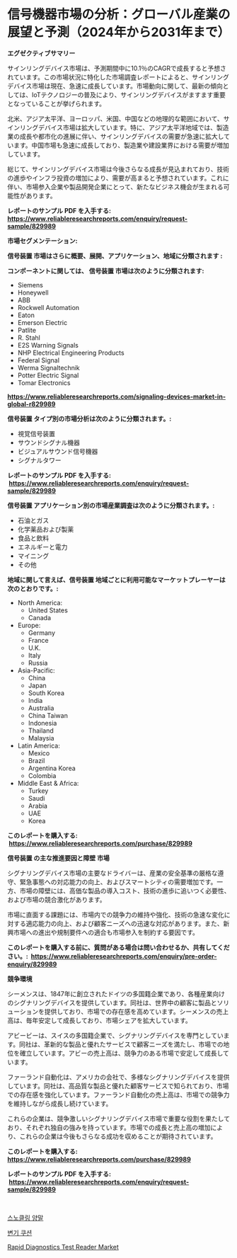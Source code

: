 <p><h1>信号機器市場の分析：グローバル産業の展望と予測（2024年から2031年まで）</h1></p><p><strong>エグゼクティブサマリー</strong></p>
<p><p>サインリングデバイス市場は、予測期間中に10.1％のCAGRで成長すると予想されています。この市場状況に特化した市場調査レポートによると、サインリングデバイス市場は現在、急速に成長しています。市場動向に関して、最新の傾向としては、IoTテクノロジーの普及により、サインリングデバイスがますます重要となっていることが挙げられます。</p><p>北米、アジア太平洋、ヨーロッパ、米国、中国などの地理的な範囲において、サインリングデバイス市場は拡大しています。特に、アジア太平洋地域では、製造業の成長や都市化の進展に伴い、サインリングデバイスの需要が急速に拡大しています。中国市場も急速に成長しており、製造業や建設業界における需要が増加しています。</p><p>総じて、サインリングデバイス市場は今後さらなる成長が見込まれており、技術の進歩やインフラ投資の増加により、需要が高まると予想されています。これに伴い、市場参入企業や製品開発企業にとって、新たなビジネス機会が生まれる可能性があります。</p></p>
<p><strong>レポートのサンプル PDF を入手する: <a href="https://www.reliableresearchreports.com/enquiry/request-sample/829989">https://www.reliableresearchreports.com/enquiry/request-sample/829989</a></strong></p>
<p><strong>市場セグメンテーション:</strong></p>
<p><strong> 信号装置 市場はさらに概要、展開、アプリケーション、地域に分類されます :</strong></p>
<p><strong>コンポーネントに関しては、 信号装置 市場は次のように分類されます: &nbsp;</strong></p>
<p><ul><li>Siemens</li><li>Honeywell</li><li>ABB</li><li>Rockwell Automation</li><li>Eaton</li><li>Emerson Electric</li><li>Patlite</li><li>R. Stahl</li><li>E2S Warning Signals</li><li>NHP Electrical Engineering Products</li><li>Federal Signal</li><li>Werma Signaltechnik</li><li>Potter Electric Signal</li><li>Tomar Electronics</li></ul></p>
<p><strong><a href="https://www.reliableresearchreports.com/signaling-devices-market-in-global-r829989">https://www.reliableresearchreports.com/signaling-devices-market-in-global-r829989</a></strong></p>
<p><strong> 信号装置 タイプ別の市場分析は次のように分類されます。:</strong></p>
<p><ul><li>視覚信号装置</li><li>サウンドシグナル機器</li><li>ビジュアルサウンド信号機器</li><li>シグナルタワー</li></ul></p>
<p><strong>レポートのサンプル PDF を入手する: &nbsp;<a href="https://www.reliableresearchreports.com/enquiry/request-sample/829989">https://www.reliableresearchreports.com/enquiry/request-sample/829989</a></strong></p>
<p><strong> 信号装置 アプリケーション別の市場産業調査は次のように分類されます。:</strong></p>
<p><ul><li>石油とガス</li><li>化学薬品および製薬</li><li>食品と飲料</li><li>エネルギーと電力</li><li>マイニング</li><li>その他</li></ul></p>
<p><strong>地域に関して言えば、信号装置 地域ごとに利用可能なマーケットプレーヤーは次のとおりです。:</strong></p>
<p><ul>
    <li>
        North America:
        <ul>
            <li>United States</li>
            <li>Canada</li>
        </ul>
    </li>
    <li>
        Europe:
        <ul>
            <li>Germany</li>
            <li>France</li>
            <li>U.K.</li>
            <li>Italy</li>
            <li>Russia</li>
        </ul>
    </li>
    <li>
        Asia-Pacific:
        <ul>
            <li>China</li>
            <li>Japan</li>
            <li>South Korea</li>
            <li>India</li>
            <li>Australia</li>
            <li>China Taiwan</li>
            <li>Indonesia</li>
            <li>Thailand</li>
            <li>Malaysia</li>
        </ul>
    </li>
    <li>
        Latin America:
        <ul>
            <li>Mexico</li>
            <li>Brazil</li>
            <li>Argentina Korea</li>
            <li>Colombia</li>
        </ul>
    </li>
    <li>
        Middle East & Africa:
        <ul>
            <li>Turkey</li>
            <li>Saudi</li>
            <li>Arabia</li>
            <li>UAE</li>
            <li>Korea</li>
        </ul>
    </li>
    </ul></p>
<p><strong>このレポートを購入する: &nbsp;<a href="https://www.reliableresearchreports.com/purchase/829989">https://www.reliableresearchreports.com/purchase/829989</a></strong></p>
<p><strong>信号装置 の主な推進要因と障壁 市場</strong></p>
<p><p>シグナリングデバイス市場の主要なドライバーは、産業の安全基準の厳格な遵守、緊急事態への対応能力の向上、およびスマートシティの需要増加です。一方、市場の障壁には、高価な製品の導入コスト、技術の進歩に追いつく必要性、および市場の競合激化があります。</p><p>市場に直面する課題には、市場内での競争力の維持や強化、技術の急速な変化に対する適応能力の向上、および顧客ニーズへの迅速な対応があります。また、新興市場への進出や規制要件への適合も市場参入を制約する要因です。</p></p>
<p><strong>このレポートを購入する前に、質問がある場合は問い合わせるか、共有してください。:&nbsp; <a href="https://www.reliableresearchreports.com/enquiry/pre-order-enquiry/829989">https://www.reliableresearchreports.com/enquiry/pre-order-enquiry/829989</a></strong></p>
<p><strong>競争環境</strong></p>
<p><p>シーメンスは、1847年に創立されたドイツの多国籍企業であり、各種産業向けのシグナリングデバイスを提供しています。同社は、世界中の顧客に製品とソリューションを提供しており、市場での存在感を高めています。シーメンスの売上高は、毎年安定して成長しており、市場シェアを拡大しています。</p><p>アビービーは、スイスの多国籍企業で、シグナリングデバイスを専門としています。同社は、革新的な製品と優れたサービスで顧客ニーズを満たし、市場での地位を確立しています。アビーの売上高は、競争力のある市場で安定して成長しています。</p><p>ファーランド自動化は、アメリカの会社で、多様なシグナリングデバイスを提供しています。同社は、高品質な製品と優れた顧客サービスで知られており、市場での存在感を強化しています。ファーランド自動化の売上高は、市場での競争力を維持しながら成長し続けています。</p><p>これらの企業は、競争激しいシグナリングデバイス市場で重要な役割を果たしており、それぞれ独自の強みを持っています。市場での成長と売上高の増加により、これらの企業は今後もさらなる成功を収めることが期待されています。</p></p>
<p><strong>このレポートを購入する: &nbsp; <a href="https://www.reliableresearchreports.com/purchase/829989">https://www.reliableresearchreports.com/purchase/829989</a></strong></p>
<p><strong>レポートのサンプル PDF を入手する: &nbsp;<a href="https://www.reliableresearchreports.com/enquiry/request-sample/829989">https://www.reliableresearchreports.com/enquiry/request-sample/829989</a></strong><strong></strong></p>
<p>&nbsp;</p>
<p><p><a href="https://github.com/Maeennan456456/Market-Research-Report-List-1/blob/main/106143321943.md">스노클링 양말</a></p><p><a href="https://github.com/royErdmtyan906778/Market-Research-Report-List-1/blob/main/403523221944.md">변기 쿠션</a></p><p><a href="https://github.com/kathiaseamanalvaradovlprc2h/Market-Research-Report-List-2/blob/main/rapid-diagnostics-test-reader-market.md">Rapid Diagnostics Test Reader Market</a></p></p>